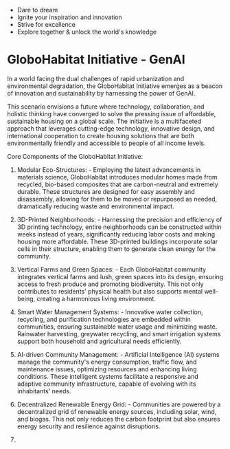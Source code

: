 
- Dare to dream
- Ignite your inspiration and innovation
- Strive for excellence
- Explore together & unlock the world's knowledge

# GloboHabitat Initiative - GenAI
In a world facing the dual challenges of rapid urbanization and environmental degradation, the GloboHabitat Initiative emerges as a beacon of innovation and sustainability by harnessing the power of GenAI.

This scenario envisions a future where technology, collaboration, and holistic thinking have converged to solve the pressing issue of affordable, sustainable housing on a global scale. The initiative is a multifaceted approach that leverages cutting-edge technology, innovative design, and international cooperation to create housing solutions that are both environmentally friendly and accessible to people of all income levels.

Core Components of the GloboHabitat Initiative:

1. Modular Eco-Structures:   - Employing the latest advancements in materials science, GloboHabitat introduces modular homes made from recycled, bio-based composites that are carbon-neutral and extremely durable. These structures are designed for easy assembly and disassembly, allowing for them to be moved or repurposed as needed, dramatically reducing waste and environmental impact.

2. 3D-Printed Neighborhoods:   - Harnessing the precision and efficiency of 3D printing technology, entire neighborhoods can be constructed within weeks instead of years, significantly reducing labor costs and making housing more affordable. These 3D-printed buildings incorporate solar cells in their structure, enabling them to generate clean energy for the community.

3. Vertical Farms and Green Spaces:   - Each GloboHabitat community integrates vertical farms and lush, green spaces into its design, ensuring access to fresh produce and promoting biodiversity. This not only contributes to residents' physical health but also supports mental well-being, creating a harmonious living environment.

4. Smart Water Management Systems:   - Innovative water collection, recycling, and purification technologies are embedded within communities, ensuring sustainable water usage and minimizing waste. Rainwater harvesting, greywater recycling, and smart irrigation systems support both household and agricultural needs efficiently.

5. AI-driven Community Management:   - Artificial Intelligence (AI) systems manage the community's energy consumption, traffic flow, and maintenance issues, optimizing resources and enhancing living conditions. These intelligent systems facilitate a responsive and adaptive community infrastructure, capable of evolving with its inhabitants' needs.

6. Decentralized Renewable Energy Grid:   - Communities are powered by a decentralized grid of renewable energy sources, including solar, wind, and biogas. This not only reduces the carbon footprint but also ensures energy security and resilience against disruptions.

7. 
